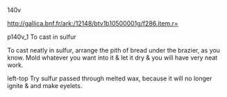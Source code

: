 140v

http://gallica.bnf.fr/ark:/12148/btv1b10500001g/f286.item.r=

p140v_1
To cast in sulfur

To cast neatly in sulfur, arrange the pith of bread under the brazier, as you know. Mold whatever you want into it &amp; let it dry &amp; you will have very neat work.

left-top
Try sulfur passed through melted wax, because it will no longer ignite &amp; and make eyelets.
